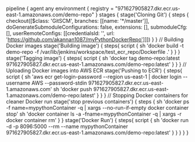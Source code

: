 pipeline {
agent any
environment {
registry = "971627905827.dkr.ecr.us-east-1.amazonaws.com/demo-repo"
}
stages {
stage('Cloning Git') {
steps {
checkout([$class: 'GitSCM', branches: [[name: '*/master']],
doGenerateSubmoduleConfigurations: false, extensions: [], submoduleCfg: [],
userRemoteConfigs: [[credentialsId: '', url:
'https://github.com/akannan1087/myPythonDockerRepo']]])
}
}
// Building Docker images
stage('Building image') {
steps{
script {
sh 'docker build -t demo-repo -f /var/lib/jenkins/workspace/test_ecr_repo/Dockerfile .'
}
}
}
stage('Tagging image') {
steps{
script {
sh 'docker tag demo-repo:latest
971627905827.dkr.ecr.us-east-1.amazonaws.com/demo-repo:latest'
}
}
}
// Uploading Docker images into AWS ECR
stage('Pushing to ECR') {
steps{
script {
sh 'aws ecr get-login-password --region us-east-1 | docker login --username AWS
--password-stdin 971627905827.dkr.ecr.us-east-1.amazonaws.com'
sh 'docker push 971627905827.dkr.ecr.us-east-1.amazonaws.com/demo-repo:latest'
}
}
}
// Stopping Docker containers for cleaner Docker run
stage('stop previous containers') {
steps {
sh 'docker ps -f name=mypythonContainer -q | xargs --no-run-if-empty docker container
stop'
sh 'docker container ls -a -fname=mypythonContainer -q | xargs -r docker container rm'
}
}
stage('Docker Run') {
steps{
script {
sh 'docker run -d -p 8096:5000 --rm --name mypythonContainer
971627905827.dkr.ecr.us-east-1.amazonaws.com/demo-repo:latest'
}
}
}
}
}
